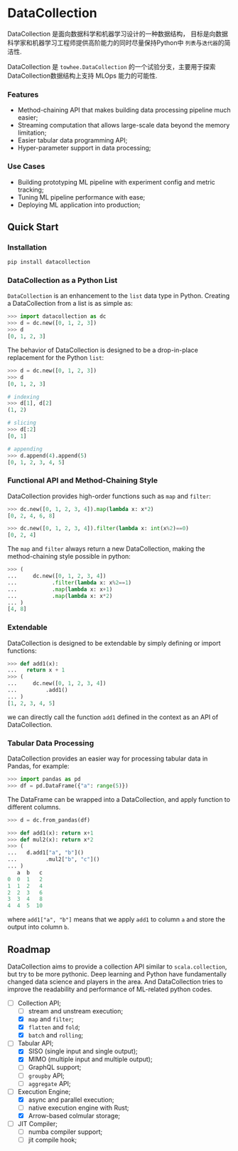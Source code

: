 DataCollection
==============

DataCollection 是面向数据科学和机器学习设计的一种数据结构， 目标是向数据科学家和机器学习工程师提供高阶能力的同时尽量保持Python中 `列表`与`迭代器`的简洁性. 

DataCollection 是 `towhee.DataCollection` 的一个试验分支，主要用于探索DataCollection数据结构上支持 MLOps 能力的可能性. 

### Features

- Method-chaining API that makes building data processing pipeline much easier;
- Streaming computation that allows large-scale data beyond the memory limitation;
- Easier tabular data programming API;
- Hyper-parameter support in data processing;

### Use Cases


- Building prototyping ML pipeline with experiment config and metric tracking;
- Tuning ML pipeline performance with ease;
- Deploying ML application into production;

Quick Start
------------

### Installation

```bash
pip install datacollection
```
### DataCollection as a Python List

`DataCollection` is an enhancement to the `list` data type in Python. Creating a DataCollection from a list is as simple as:

```python
>>> import datacollection as dc
>>> d = dc.new([0, 1, 2, 3])
>>> d
[0, 1, 2, 3]

```

The behavior of DataCollection is designed to be a drop-in-place replacement for the Python `list`:

``` python
>>> d = dc.new([0, 1, 2, 3])
>>> d
[0, 1, 2, 3]

# indexing
>>> d[1], d[2]
(1, 2)

# slicing
>>> d[:2]
[0, 1]

# appending
>>> d.append(4).append(5)
[0, 1, 2, 3, 4, 5]

```

### Functional API and Method-Chaining Style

DataCollection provides high-order functions such as `map` and `filter`:

```python
>>> dc.new([0, 1, 2, 3, 4]).map(lambda x: x*2)
[0, 2, 4, 6, 8]

>>> dc.new([0, 1, 2, 3, 4]).filter(lambda x: int(x%2)==0)
[0, 2, 4]

```

The `map` and `filter` always return a new DataCollection, making the method-chaining style possible in python:

```python
>>> (
...   	dc.new([0, 1, 2, 3, 4])
...           .filter(lambda x: x%2==1)
...           .map(lambda x: x+1)
...           .map(lambda x: x*2)
... )
[4, 8]

```

### Extendable

DataCollection is designed to be extendable by simply defining or import functions:

```python
>>> def add1(x):
...   return x + 1
>>> (
...		dc.new([0, 1, 2, 3, 4])
... 		.add1()
... )
[1, 2, 3, 4, 5]

```

we can directly call the function `add1` defined in the context as an API of DataCollection.

### Tabular Data Processing

DataCollection provides an easier way for processing tabular data in Pandas, for example:

```python
>>> import pandas as pd
>>> df = pd.DataFrame({"a": range(5)})

```

The DataFrame can be wrapped into a DataCollection, and apply function to different columns.

```python
>>> d = dc.from_pandas(df)

>>> def add1(x): return x+1
>>> def mul2(x): return x*2
>>> (
...   d.add1["a", "b"]()
... 		.mul2["b", "c"]()
... )
   a  b   c
0  0  1   2
1  1  2   4
2  2  3   6
3  3  4   8
4  4  5  10

```

where `add1["a", "b"]` means that we apply `add1` to column `a` and store the output into column `b`. 

## Roadmap

DataCollection aims to provide a collection API similar to `scala.collection`, but try to be more pythonic. Deep learning and Python have fundamentally changed data science and players in the area. And DataCollection tries to improve the readability and performance of ML-related python codes.


  - [ ] Collection API;
    - [ ] stream and unstream execution; 
    - [x] `map` and `filter`;
    - [x] `flatten` and `fold`;
    - [x] `batch` and `rolling`;
  - [ ] Tabular API;
    - [x] SISO (single input and single output);
    - [x] MIMO (multiple input and multiple output);
    - [ ] GraphQL support;
    - [ ] `groupby` API;
    - [ ] `aggregate` API;
  - [ ] Execution Engine;
    - [x] async and parallel execution;
    - [ ] native execution engine with Rust;
    - [x] Arrow-based colmular storage;
  - [ ] JIT Compiler;
    - [ ] numba compiler support;
    - [ ] jit compile hook;